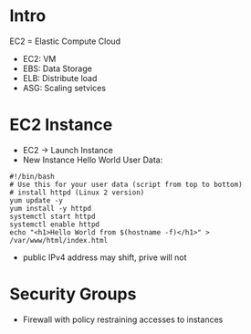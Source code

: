 # Intro
EC2 = Elastic Compute Cloud
- EC2: VM
- EBS: Data Storage
- ELB: Distribute load
- ASG: Scaling setvices

# EC2 Instance
- EC2 -> Launch Instance
- New Instance Hello World User Data:
```
#!/bin/bash
# Use this for your user data (script from top to bottom)
# install httpd (Linux 2 version)
yum update -y
yum install -y httpd
systemctl start httpd
systemctl enable httpd
echo "<h1>Hello World from $(hostname -f)</h1>" > /var/www/html/index.html
```
- public IPv4 address may shift, prive will not


# Security Groups
- Firewall with policy restraining accesses to instances
